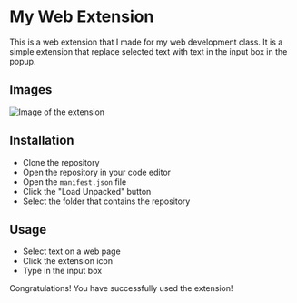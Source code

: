 <!-- README.MD FOR MY WEB EXTENSION WITH IMAGES -->

# My Web Extension

This is a web extension that I made for my web development class. It is a simple extension that replace selected text with text in the input box in the popup.

<!-- images -->
## Images

![Image of the extension]() <!-- add image -->


<!-- instelation steps -->
## Installation

- Clone the repository
- Open the repository in your code editor
- Open the `manifest.json` file
- Click the "Load Unpacked" button
- Select the folder that contains the repository

## Usage

- Select text on a web page
- Click the extension icon
- Type in the input box

Congratulations! You have successfully used the extension!

